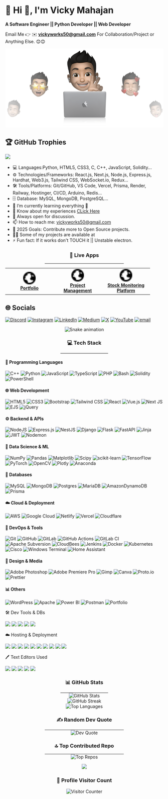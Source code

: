# 💫 Hi 👋, I'm Vicky Mahajan
**A Software Engineer || Python Developer || Web Developer**

Email Me 👉 ✉️ **vickyworks50@gmail.com** For Collaboration/Project or Anything Else. 😊😊

<!--
**VickyMahajanGitHub/VickyMahajanGitHub** is a ✨ _special_ ✨ repository because its `README.md` (this file) appears on your GitHub profile.

Here are some ideas to get you started:

- 🔭 I’m currently working on ...
- 🌱 I’m currently learning ...
- 👯 I’m looking to collaborate on ...
- 🤔 I’m looking for help with ...
- 💬 Ask me about ...
- 📫 How to reach me: ...
- 😄 Pronouns: ...
- ⚡ Fun fact: ...
-->


<p align="center">
  <img src="https://raw.githubusercontent.com/KevinPatel04/KevinPatel04/master/cover-thompson.png" alt="Cover Image" />
</p>

## 🏆 GitHub Trophies
![](https://github-profile-trophy.vercel.app/?username=VickyMahajanGitHub&theme=dracula&no-frame=false&no-bg=true&margin-w=4)

  - 💻 Languages:Python, HTML5, CSS3, C, C++, JavaScript, Solidity...
  - ⚙️ Technologies/Frameworks: React.js, Next.js, Node.js, Express.js, Hardhat, Web3.js, Tailwind CSS, WebSocket.io, Redux...
  - 🛠️ Tools/Platforms: Git/GitHub, VS Code, Vercel, Prisma, Render, Railway, Hostinger, CI/CD, Arduino, Redis...
  - 🗄️ Database: MySQL, MongoDB, PostgreSQL...
- 🌱 I’m currently learning everything 🤣
- 📄 Know about my experiences [CLick Here](https://drive.google.com/file/d/1FlzeEbH-oSjELaHweLgYjBLOgrwJkCZd/view?usp=sharing)
- 👯 Always open for discussion.
- 📫 How to reach me: <a href="mailto:vickyworks50@gmail.com">vickyworks50@gmail.com</a>
- 🥅 2025 Goals: Contribute more to Open Source projects.
- 👨‍💻 Some of my projects are available at 
- ⚡ Fun fact: If it works don't TOUCH it || Unstable electron.

<h3 align="center">🚀 Live Apps</h3>
<hr style="margin: auto; width: 50%;">

<table>
  <tr>
    <td align="center" width="140">
      <a href="https://vicky-mahajan.vercel.app/" target="_blank">
        <img src="https://raw.githubusercontent.com/iconic/open-iconic/master/svg/globe.svg" width="40px" alt="Portfolio" /><br/>
        <b>Portfolio</b>
      </a>
    </td>

  <td align="center" width="140">
      <a href="https://project-management-psi-three.vercel.app" target="_blank">
        <img src="https://raw.githubusercontent.com/iconic/open-iconic/master/svg/globe.svg" width="40px" alt="Project Management" /><br/>
        <b>Project Management</b>
      </a>
    </td>

  <td align="center" width="140">
      <a href="https://mern-stock-trading-platform-q7d3.vercel.app/" target="_blank">
        <img src="https://raw.githubusercontent.com/iconic/open-iconic/master/svg/globe.svg" width="40px" alt="Stock Monitoring" /><br/>
        <b>Stock Monitoring Platform</b>
      </a>
    </td>

  </tr>
</table>


<!--    
    <td align="center" width="140">
      <a href="https://randamgifsgenerator.netlify.app/" target="_blank">
        <img src="https://raw.githubusercontent.com/iconic/open-iconic/master/svg/globe.svg" width="40px" alt="GIF Generator" /><br/>
        <b>GIF Generator</b>
      </a>
    </td>
    <td align="center" width="140">
      <a href="https://multicompanylivedatashow.netlify.app/" target="_blank">
        <img src="https://raw.githubusercontent.com/iconic/open-iconic/master/svg/globe.svg" width="40px" alt="Multi Org" /><br/>
        <b>Multi Org</b>
      </a>
    </td>
    <td align="center" width="140">
      <a href="https://travel-in-package.netlify.app/" target="_blank">
        <img src="https://raw.githubusercontent.com/iconic/open-iconic/master/svg/globe.svg" width="40px" alt="Travel Package" /><br/>
        <b>Travel Package</b>
      </a>
    </td>
    <td align="center" width="140">
      <a href="https://myfareshub.netlify.app/" target="_blank">
        <img src="https://raw.githubusercontent.com/iconic/open-iconic/master/svg/globe.svg" width="40px" alt="Farehub" /><br/>
        <b>Farehub</b>
      </a>
    </td>
  
    <td align="center" width="140">
      <a href="https://study-notion-mern-stack.netlify.app/" target="_blank">
        <img src="https://raw.githubusercontent.com/iconic/open-iconic/master/svg/globe.svg" width="40px" alt="Study Point" /><br/>
        <b>Study Notion</b>
      </a>
    </td> 
-->

## 🌐 Socials
[![Discord](https://img.shields.io/badge/Discord-%237289DA.svg?logo=discord&logoColor=white)](https://discord.gg/https://discord.gg/ECN8YH77) [![Instagram](https://img.shields.io/badge/Instagram-%23E4405F.svg?logo=Instagram&logoColor=white)](https://instagram.com/i.vicky_mahajan) [![LinkedIn](https://img.shields.io/badge/LinkedIn-%230077B5.svg?logo=linkedin&logoColor=white)](https://linkedin.com/in/vickymahajan-s55) [![Medium](https://img.shields.io/badge/Medium-12100E?logo=medium&logoColor=white)](https://medium.com/@@vickyworks50) [![X](https://img.shields.io/badge/X-black.svg?logo=X&logoColor=white)](https://x.com/iVickyMahajan) [![YouTube](https://img.shields.io/badge/YouTube-%23FF0000.svg?logo=YouTube&logoColor=white)](https://youtube.com/@travlr_Mahajan) [![email](https://img.shields.io/badge/Email-D14836?logo=gmail&logoColor=white)](mailto:vickyworks50@gmail.com) 

<!-- Snake Game Repo View -->

<div align="center">
  <img src="https://profile-readme-generator.com/assets/snake.svg" alt="Snake animation" />
</div>


<h3 align="center"> 💻 Tech Stack</h3>
<hr style="width:30%; margin:auto;">

#### 🧠 Programming Languages
![C++](https://img.shields.io/badge/c++-%2300599C.svg?style=for-the-badge&logo=c%2B%2B&logoColor=white)
![Python](https://img.shields.io/badge/python-3670A0?style=for-the-badge&logo=python&logoColor=ffdd54)
![JavaScript](https://img.shields.io/badge/javascript-%23323330.svg?style=for-the-badge&logo=javascript&logoColor=%23F7DF1E)
![TypeScript](https://img.shields.io/badge/typescript-%23007ACC.svg?style=for-the-badge&logo=typescript&logoColor=white)
![PHP](https://img.shields.io/badge/php-%23777BB4.svg?style=for-the-badge&logo=php&logoColor=white)
![Bash](https://img.shields.io/badge/bash_script-%23121011.svg?style=for-the-badge&logo=gnu-bash&logoColor=white)
![Solidity](https://img.shields.io/badge/Solidity-%23363636.svg?style=for-the-badge&logo=solidity&logoColor=white)
![PowerShell](https://img.shields.io/badge/PowerShell-%235391FE.svg?style=for-the-badge&logo=powershell&logoColor=white)

#### 🌐 Web Development
![HTML5](https://img.shields.io/badge/html5-%23E34F26.svg?style=for-the-badge&logo=html5&logoColor=white)
![CSS3](https://img.shields.io/badge/css3-%231572B6.svg?style=for-the-badge&logo=css3&logoColor=white)
![Bootstrap](https://img.shields.io/badge/bootstrap-%238511FA.svg?style=for-the-badge&logo=bootstrap&logoColor=white)
![Tailwind CSS](https://img.shields.io/badge/tailwindcss-%2338B2AC.svg?style=for-the-badge&logo=tailwind-css&logoColor=white)
![React](https://img.shields.io/badge/react-%2320232a.svg?style=for-the-badge&logo=react&logoColor=%2361DAFB)
![Vue.js](https://img.shields.io/badge/vue.js-%2335495e.svg?style=for-the-badge&logo=vuedotjs&logoColor=%234FC08D)
![Next JS](https://img.shields.io/badge/Next-black?style=for-the-badge&logo=next.js&logoColor=white)
![EJS](https://img.shields.io/badge/ejs-%23B4CA65.svg?style=for-the-badge&logo=ejs&logoColor=black)
![jQuery](https://img.shields.io/badge/jquery-%230769AD.svg?style=for-the-badge&logo=jquery&logoColor=white)

#### ⚙️ Backend & APIs
![NodeJS](https://img.shields.io/badge/node.js-6DA55F?style=for-the-badge&logo=node.js&logoColor=white)
![Express.js](https://img.shields.io/badge/express.js-%23404d59.svg?style=for-the-badge&logo=express&logoColor=%2361DAFB)
![NestJS](https://img.shields.io/badge/nestjs-%23E0234E.svg?style=for-the-badge&logo=nestjs&logoColor=white)
![Django](https://img.shields.io/badge/django-%23092E20.svg?style=for-the-badge&logo=django&logoColor=white)
![Flask](https://img.shields.io/badge/flask-%23000.svg?style=for-the-badge&logo=flask&logoColor=white)
![FastAPI](https://img.shields.io/badge/FastAPI-005571?style=for-the-badge&logo=fastapi)
![Jinja](https://img.shields.io/badge/jinja-white.svg?style=for-the-badge&logo=jinja&logoColor=black)
![JWT](https://img.shields.io/badge/JWT-black?style=for-the-badge&logo=JSON%20web%20tokens)
![Nodemon](https://img.shields.io/badge/NODEMON-%23323330.svg?style=for-the-badge&logo=nodemon&logoColor=%BBDEAD)

#### 🧮 Data Science & ML
![NumPy](https://img.shields.io/badge/numpy-%23013243.svg?style=for-the-badge&logo=numpy&logoColor=white)
![Pandas](https://img.shields.io/badge/pandas-%23150458.svg?style=for-the-badge&logo=pandas&logoColor=white)
![Matplotlib](https://img.shields.io/badge/Matplotlib-%23ffffff.svg?style=for-the-badge&logo=Matplotlib&logoColor=black)
![Scipy](https://img.shields.io/badge/SciPy-%230C55A5.svg?style=for-the-badge&logo=scipy&logoColor=%white)
![scikit-learn](https://img.shields.io/badge/scikit--learn-%23F7931E.svg?style=for-the-badge&logo=scikit-learn&logoColor=white)
![TensorFlow](https://img.shields.io/badge/TensorFlow-%23FF6F00.svg?style=for-the-badge&logo=TensorFlow&logoColor=white)
![PyTorch](https://img.shields.io/badge/PyTorch-%23EE4C2C.svg?style=for-the-badge&logo=PyTorch&logoColor=white)
![OpenCV](https://img.shields.io/badge/opencv-%23white.svg?style=for-the-badge&logo=opencv&logoColor=white)
![Plotly](https://img.shields.io/badge/Plotly-%233F4F75.svg?style=for-the-badge&logo=plotly&logoColor=white)
![Anaconda](https://img.shields.io/badge/Anaconda-%2344A833.svg?style=for-the-badge&logo=anaconda&logoColor=white)

#### 💾 Databases
![MySQL](https://img.shields.io/badge/mysql-4479A1.svg?style=for-the-badge&logo=mysql&logoColor=white)
![MongoDB](https://img.shields.io/badge/MongoDB-%234ea94b.svg?style=for-the-badge&logo=mongodb&logoColor=white)
![Postgres](https://img.shields.io/badge/postgres-%23316192.svg?style=for-the-badge&logo=postgresql&logoColor=white)
![MariaDB](https://img.shields.io/badge/MariaDB-003545?style=for-the-badge&logo=mariadb&logoColor=white)
![AmazonDynamoDB](https://img.shields.io/badge/Amazon%20DynamoDB-4053D6?style=for-the-badge&logo=Amazon%20DynamoDB&logoColor=white)
![Prisma](https://img.shields.io/badge/Prisma-3982CE?style=for-the-badge&logo=Prisma&logoColor=white)

#### ☁️ Cloud & Deployment
![AWS](https://img.shields.io/badge/AWS-%23FF9900.svg?style=for-the-badge&logo=amazon-aws&logoColor=white)
![Google Cloud](https://img.shields.io/badge/GoogleCloud-%234285F4.svg?style=for-the-badge&logo=google-cloud&logoColor=white)
![Netlify](https://img.shields.io/badge/netlify-%23000000.svg?style=for-the-badge&logo=netlify&logoColor=#00C7B7)
![Vercel](https://img.shields.io/badge/vercel-%23000000.svg?style=for-the-badge&logo=vercel&logoColor=white)
![Cloudflare](https://img.shields.io/badge/Cloudflare-F38020?style=for-the-badge&logo=Cloudflare&logoColor=white)

#### 🔧 DevOps & Tools
![Git](https://img.shields.io/badge/git-%23F05033.svg?style=for-the-badge&logo=git&logoColor=white)
![GitHub](https://img.shields.io/badge/github-%23121011.svg?style=for-the-badge&logo=github&logoColor=white)
![GitLab](https://img.shields.io/badge/gitlab-%23181717.svg?style=for-the-badge&logo=gitlab&logoColor=white)
![GitHub Actions](https://img.shields.io/badge/github%20actions-%232671E5.svg?style=for-the-badge&logo=githubactions&logoColor=white)
![GitLab CI](https://img.shields.io/badge/gitlab%20CI-%23181717.svg?style=for-the-badge&logo=gitlab&logoColor=white)
![Apache Subversion](https://img.shields.io/badge/subversion-%23809CC9.svg?style=for-the-badge&logo=subversion&logoColor=white)
![CloudBees](https://img.shields.io/badge/CloudBees-1997B5&?logo=cloudbees&logoColor=white&style=for-the-badge)
![Jenkins](https://img.shields.io/badge/jenkins-%232C5263.svg?style=for-the-badge&logo=jenkins&logoColor=white)
![Docker](https://img.shields.io/badge/docker-%230db7ed.svg?style=for-the-badge&logo=docker&logoColor=white)
![Kubernetes](https://img.shields.io/badge/kubernetes-%23326ce5.svg?style=for-the-badge&logo=kubernetes&logoColor=white)
![Cisco](https://img.shields.io/badge/cisco-%23049fd9.svg?style=for-the-badge&logo=cisco&logoColor=black)
![Windows Terminal](https://img.shields.io/badge/Windows%20Terminal-%234D4D4D.svg?style=for-the-badge&logo=windows-terminal&logoColor=white)
![Home Assistant](https://img.shields.io/badge/home%20assistant-%2341BDF5.svg?style=for-the-badge&logo=home-assistant&logoColor=white)

#### 🎨 Design & Media
![Adobe Photoshop](https://img.shields.io/badge/adobe%20photoshop-%2331A8FF.svg?style=for-the-badge&logo=adobe%20photoshop&logoColor=white)
![Adobe Premiere Pro](https://img.shields.io/badge/Adobe%20Premiere%20Pro-9999FF.svg?style=for-the-badge&logo=Adobe%20Premiere%20Pro&logoColor=white)
![Gimp](https://img.shields.io/badge/Gimp-657D8B?style=for-the-badge&logo=gimp&logoColor=FFFFFF)
![Canva](https://img.shields.io/badge/Canva-%2300C4CC.svg?style=for-the-badge&logo=Canva&logoColor=white)
![Proto.io](https://img.shields.io/badge/Proto.io-161637?style=for-the-badge&logo=proto.io&logoColor=00e5ff)
![Prettier](https://img.shields.io/badge/prettier-%23F7B93E.svg?style=for-the-badge&logo=prettier&logoColor=black)

#### 📊 Others
![WordPress](https://img.shields.io/badge/WordPress-%23117AC9.svg?style=for-the-badge&logo=WordPress&logoColor=white)
![Apache](https://img.shields.io/badge/apache-%23D42029.svg?style=for-the-badge&logo=apache&logoColor=white)
![Power BI](https://img.shields.io/badge/power_bi-F2C811?style=for-the-badge&logo=powerbi&logoColor=black)
![Postman](https://img.shields.io/badge/Postman-FF6C37?style=for-the-badge&logo=postman&logoColor=white)
![Portfolio](https://img.shields.io/badge/Portfolio-%23000000.svg?style=for-the-badge&logo=firefox&logoColor=#FF7139)

<!--
# 💻 Tech Stack:
![C++](https://img.shields.io/badge/c++-%2300599C.svg?style=for-the-badge&logo=c%2B%2B&logoColor=white) ![CSS3](https://img.shields.io/badge/css3-%231572B6.svg?style=for-the-badge&logo=css3&logoColor=white) ![HTML5](https://img.shields.io/badge/html5-%23E34F26.svg?style=for-the-badge&logo=html5&logoColor=white) ![JavaScript](https://img.shields.io/badge/javascript-%23323330.svg?style=for-the-badge&logo=javascript&logoColor=%23F7DF1E) ![PHP](https://img.shields.io/badge/php-%23777BB4.svg?style=for-the-badge&logo=php&logoColor=white) ![PowerShell](https://img.shields.io/badge/PowerShell-%235391FE.svg?style=for-the-badge&logo=powershell&logoColor=white) ![Python](https://img.shields.io/badge/python-3670A0?style=for-the-badge&logo=python&logoColor=ffdd54) ![Bash Script](https://img.shields.io/badge/bash_script-%23121011.svg?style=for-the-badge&logo=gnu-bash&logoColor=white) ![Solidity](https://img.shields.io/badge/Solidity-%23363636.svg?style=for-the-badge&logo=solidity&logoColor=white) ![TypeScript](https://img.shields.io/badge/typescript-%23007ACC.svg?style=for-the-badge&logo=typescript&logoColor=white) ![Windows Terminal](https://img.shields.io/badge/Windows%20Terminal-%234D4D4D.svg?style=for-the-badge&logo=windows-terminal&logoColor=white) ![NodeJS](https://img.shields.io/badge/node.js-6DA55F?style=for-the-badge&logo=node.js&logoColor=white) ![Nodemon](https://img.shields.io/badge/NODEMON-%23323330.svg?style=for-the-badge&logo=nodemon&logoColor=%BBDEAD) ![FastAPI](https://img.shields.io/badge/FastAPI-005571?style=for-the-badge&logo=fastapi) ![NumPy](https://img.shields.io/badge/numpy-%23013243.svg?style=for-the-badge&logo=numpy&logoColor=white) ![Next JS](https://img.shields.io/badge/Next-black?style=for-the-badge&logo=next.js&logoColor=white) ![C++](https://img.shields.io/badge/c++-%2300599C.svg?style=for-the-badge&logo=c%2B%2B&logoColor=white) ![AWS](https://img.shields.io/badge/AWS-%23FF9900.svg?style=for-the-badge&logo=amazon-aws&logoColor=white) ![Netlify](https://img.shields.io/badge/netlify-%23000000.svg?style=for-the-badge&logo=netlify&logoColor=#00C7B7) ![Vercel](https://img.shields.io/badge/vercel-%23000000.svg?style=for-the-badge&logo=vercel&logoColor=white) ![Cloudflare](https://img.shields.io/badge/Cloudflare-F38020?style=for-the-badge&logo=Cloudflare&logoColor=white) ![Google Cloud](https://img.shields.io/badge/GoogleCloud-%234285F4.svg?style=for-the-badge&logo=google-cloud&logoColor=white) ![Anaconda](https://img.shields.io/badge/Anaconda-%2344A833.svg?style=for-the-badge&logo=anaconda&logoColor=white) ![Apache Hadoop](https://img.shields.io/badge/Apache%20Hadoop-66CCFF?style=for-the-badge&logo=apachehadoop&logoColor=black) ![Bootstrap](https://img.shields.io/badge/bootstrap-%238511FA.svg?style=for-the-badge&logo=bootstrap&logoColor=white) ![Django](https://img.shields.io/badge/django-%23092E20.svg?style=for-the-badge&logo=django&logoColor=white) ![EJS](https://img.shields.io/badge/ejs-%23B4CA65.svg?style=for-the-badge&logo=ejs&logoColor=black) ![Flask](https://img.shields.io/badge/flask-%23000.svg?style=for-the-badge&logo=flask&logoColor=white) ![Express.js](https://img.shields.io/badge/express.js-%23404d59.svg?style=for-the-badge&logo=express&logoColor=%2361DAFB) ![jQuery](https://img.shields.io/badge/jquery-%230769AD.svg?style=for-the-badge&logo=jquery&logoColor=white) ![JWT](https://img.shields.io/badge/JWT-black?style=for-the-badge&logo=JSON%20web%20tokens) ![Jinja](https://img.shields.io/badge/jinja-white.svg?style=for-the-badge&logo=jinja&logoColor=black) ![NPM](https://img.shields.io/badge/NPM-%23CB3837.svg?style=for-the-badge&logo=npm&logoColor=white) ![NestJS](https://img.shields.io/badge/nestjs-%23E0234E.svg?style=for-the-badge&logo=nestjs&logoColor=white) ![OpenCV](https://img.shields.io/badge/opencv-%23white.svg?style=for-the-badge&logo=opencv&logoColor=white) ![React](https://img.shields.io/badge/react-%2320232a.svg?style=for-the-badge&logo=react&logoColor=%2361DAFB) ![Redux](https://img.shields.io/badge/redux-%23593d88.svg?style=for-the-badge&logo=redux&logoColor=white) ![WordPress](https://img.shields.io/badge/WordPress-%23117AC9.svg?style=for-the-badge&logo=WordPress&logoColor=white) ![Apache](https://img.shields.io/badge/apache-%23D42029.svg?style=for-the-badge&logo=apache&logoColor=white) ![Jenkins](https://img.shields.io/badge/jenkins-%232C5263.svg?style=for-the-badge&logo=jenkins&logoColor=white) ![AmazonDynamoDB](https://img.shields.io/badge/Amazon%20DynamoDB-4053D6?style=for-the-badge&logo=Amazon%20DynamoDB&logoColor=white) ![MySQL](https://img.shields.io/badge/mysql-4479A1.svg?style=for-the-badge&logo=mysql&logoColor=white) ![MongoDB](https://img.shields.io/badge/MongoDB-%234ea94b.svg?style=for-the-badge&logo=mongodb&logoColor=white) ![MariaDB](https://img.shields.io/badge/MariaDB-003545?style=for-the-badge&logo=mariadb&logoColor=white) ![Postgres](https://img.shields.io/badge/postgres-%23316192.svg?style=for-the-badge&logo=postgresql&logoColor=white) ![Prisma](https://img.shields.io/badge/Prisma-3982CE?style=for-the-badge&logo=Prisma&logoColor=white) ![Adobe](https://img.shields.io/badge/adobe-%23FF0000.svg?style=for-the-badge&logo=adobe&logoColor=white) ![Adobe Photoshop](https://img.shields.io/badge/adobe%20photoshop-%2331A8FF.svg?style=for-the-badge&logo=adobe%20photoshop&logoColor=white) ![Adobe Premiere Pro](https://img.shields.io/badge/Adobe%20Premiere%20Pro-9999FF.svg?style=for-the-badge&logo=Adobe%20Premiere%20Pro&logoColor=white) ![Gimp](https://img.shields.io/badge/Gimp-657D8B?style=for-the-badge&logo=gimp&logoColor=FFFFFF) ![Canva](https://img.shields.io/badge/Canva-%2300C4CC.svg?style=for-the-badge&logo=Canva&logoColor=white) ![Scipy](https://img.shields.io/badge/SciPy-%230C55A5.svg?style=for-the-badge&logo=scipy&logoColor=%white) ![scikit-learn](https://img.shields.io/badge/scikit--learn-%23F7931E.svg?style=for-the-badge&logo=scikit-learn&logoColor=white) ![PyTorch](https://img.shields.io/badge/PyTorch-%23EE4C2C.svg?style=for-the-badge&logo=PyTorch&logoColor=white) ![Plotly](https://img.shields.io/badge/Plotly-%233F4F75.svg?style=for-the-badge&logo=plotly&logoColor=white) ![Pandas](https://img.shields.io/badge/pandas-%23150458.svg?style=for-the-badge&logo=pandas&logoColor=white) ![TensorFlow](https://img.shields.io/badge/TensorFlow-%23FF6F00.svg?style=for-the-badge&logo=TensorFlow&logoColor=white) ![Matplotlib](https://img.shields.io/badge/Matplotlib-%23ffffff.svg?style=for-the-badge&logo=Matplotlib&logoColor=black) ![GitLab CI](https://img.shields.io/badge/gitlab%20CI-%23181717.svg?style=for-the-badge&logo=gitlab&logoColor=white) ![GitHub Actions](https://img.shields.io/badge/github%20actions-%232671E5.svg?style=for-the-badge&logo=githubactions&logoColor=white) ![GitHub](https://img.shields.io/badge/github-%23121011.svg?style=for-the-badge&logo=github&logoColor=white) ![Git](https://img.shields.io/badge/git-%23F05033.svg?style=for-the-badge&logo=git&logoColor=white) ![GitLab](https://img.shields.io/badge/gitlab-%23181717.svg?style=for-the-badge&logo=gitlab&logoColor=white) ![Apache Subversion](https://img.shields.io/badge/subversion-%23809CC9.svg?style=for-the-badge&logo=subversion&logoColor=white) ![CloudBees](https://img.shields.io/badge/CloudBees-1997B5&?logo=cloudbees&logoColor=white&style=for-the-badge) ![Cisco](https://img.shields.io/badge/cisco-%23049fd9.svg?style=for-the-badge&logo=cisco&logoColor=black) ![Docker](https://img.shields.io/badge/docker-%230db7ed.svg?style=for-the-badge&logo=docker&logoColor=white) ![Kubernetes](https://img.shields.io/badge/kubernetes-%23326ce5.svg?style=for-the-badge&logo=kubernetes&logoColor=white) ![Home Assistant](https://img.shields.io/badge/home%20assistant-%2341BDF5.svg?style=for-the-badge&logo=home-assistant&logoColor=white) ![Power Bi](https://img.shields.io/badge/power_bi-F2C811?style=for-the-badge&logo=powerbi&logoColor=black) ![Postman](https://img.shields.io/badge/Postman-FF6C37?style=for-the-badge&logo=postman&logoColor=white) ![Portfolio](https://img.shields.io/badge/Portfolio-%23000000.svg?style=for-the-badge&logo=firefox&logoColor=#FF7139) ![Prettier](https://img.shields.io/badge/prettier-%23F7B93E.svg?style=for-the-badge&logo=prettier&logoColor=black) ![Vite](https://img.shields.io/badge/vite-%23646CFF.svg?style=for-the-badge&logo=vite&logoColor=white) ![Vue.js](https://img.shields.io/badge/vue.js-%2335495e.svg?style=for-the-badge&logo=vuedotjs&logoColor=%234FC08D) ![Proto.io](https://img.shields.io/badge/Proto.io-161637?style=for-the-badge&logo=proto.io&logoColor=00e5ff)
-->


🛠️ Dev Tools & DBs

<p align="left>
<img src="https://img.shields.io/badge/Prisma-2D3748?style=for-the-badge&logo=prisma&logoColor=white" />
<img src="https://img.shields.io/badge/CI/CD-222222?style=for-the-badge&logo=githubactions&logoColor=white" />
<img src="https://img.shields.io/badge/Redis-DC382D?style=for-the-badge&logo=redis&logoColor=white" />
<img src="https://img.shields.io/badge/MySQL-4479A1?style=for-the-badge&logo=mysql&logoColor=white" />
<img src="https://img.shields.io/badge/MongoDB-47A248?style=for-the-badge&logo=mongodb&logoColor=white" />
<img src="https://img.shields.io/badge/PostgreSQL-336791?style=for-the-badge&logo=postgresql&logoColor=white" />
</p>

☁️ Hosting & Deployment
<p align="left>
<img src="https://img.shields.io/badge/Vercel-000000?style=for-the-badge&logo=vercel&logoColor=white" />
<img src="https://img.shields.io/badge/Render-46E3B7?style=for-the-badge&logo=render&logoColor=black" />
<img src="https://img.shields.io/badge/Railway-000000?style=for-the-badge&logo=railway&logoColor=white" />
<img src="https://img.shields.io/badge/Hostinger-673DE6?style=for-the-badge&logo=hostinger&logoColor=white" />
<img src="https://img.shields.io/badge/Netlify-00C7B7?style=for-the-badge&logo=netlify&logoColor=white" />
<img src="https://img.shields.io/badge/Firebase-FFCA28?style=for-the-badge&logo=firebase&logoColor=black" />
<img src="https://img.shields.io/badge/AWS-232F3E?style=for-the-badge&logo=amazonaws&logoColor=white" />
<img src="https://img.shields.io/badge/DigitalOcean-0080FF?style=for-the-badge&logo=digitalocean&logoColor=white" />
<img src="https://img.shields.io/badge/GitHub%20Pages-222222?style=for-the-badge&logo=github&logoColor=white" />
<img src="https://img.shields.io/badge/Docker-2496ED?style=for-the-badge&logo=docker&logoColor=white" />
<img src="https://img.shields.io/badge/GitLab%20CI/CD-FC6D26?style=for-the-badge&logo=gitlab&logoColor=white" />
</p>

🖊️ Text Editors Used

<p align="left"> 
<img src="https://img.shields.io/badge/Visual_Studio_Code-007ACC?style=for-the-badge&logo=visual-studio-code&logoColor=white" />  
<img src="https://img.shields.io/badge/CodeSandbox-000000?style=for-the-badge&logo=codesandbox&logoColor=white" /> 
<img src="https://img.shields.io/badge/CodePen-000000?style=for-the-badge&logo=codepen&logoColor=white" />
<img src="https://img.shields.io/badge/Arduino-00979D?style=for-the-badge&logo=arduino&logoColor=white" /> 
<img src="https://img.shields.io/badge/Code::Blocks-000000?style=for-the-badge&logo=codeblocks&logoColor=white" />
</p>





<!-- final -->
<!-- 📊 GitHub Stats -->
<div align="center">

<h3>📊 GitHub Stats</h3>
<hr style="width:30%; margin:auto;">

<img src="https://github-readme-stats.vercel.app/api?username=VickyMahajanGitHub&theme=dark&hide_border=false&include_all_commits=true&count_private=true" alt="GitHub Stats" />
<br/>
<img src="https://nirzak-streak-stats.vercel.app/?user=VickyMahajanGitHub&theme=dark&hide_border=false" alt="GitHub Streak" />
<br/>
<img src="https://github-readme-stats.vercel.app/api/top-langs/?username=VickyMahajanGitHub&theme=dark&hide_border=false&include_all_commits=true&count_private=true&layout=compact" alt="Top Languages" />

</div>



<!-- ✍️ Random Dev Quote -->
<div align="center">

<h3>✍️ Random Dev Quote</h3>
<hr style="width:50%; margin:auto;">

<img src="https://quotes-github-readme.vercel.app/api?type=horizontal&theme=radical" alt="Dev Quote" />

</div>



<!-- 🔝 Top Contributed Repo -->
<div align="center">

<h3>🔝 Top Contributed Repo</h3>
<hr style="width:50%; margin:auto;">

<img src="https://github-contributor-stats.vercel.app/api?username=VickyMahajanGitHub&limit=5&theme=tokyonight&combine_all_yearly_contributions=true" alt="Top Repos" />

</div>



<!-- Visitor Counter -->
<div align="center">

[![](https://visitcount.itsvg.in/api?id=VickyMahajanGitHub&icon=0&color=3)](https://visitcount.itsvg.in)

</div>





<div align="center">
  <h3><b>📍 Profile Visitor Count</b></h3>
</div>
<div align=center>

<p align="center">   
  <img src="https://komarev.com/ghpvc/?username=VickyMahajanGitHub&style=flat-square&color=blue" alt="Visitor Counter" />  
</p>




<!-- Proudly created with GPRM ( https://gprm.itsvg.in ) -->
